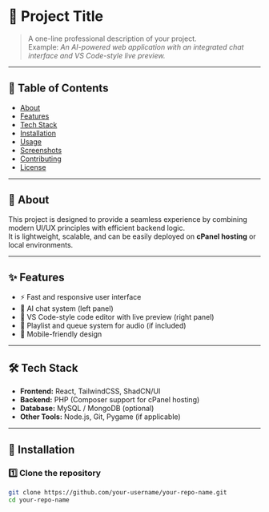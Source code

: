 # 🎯 Project Title

> A one-line professional description of your project.  
> Example: *An AI-powered web application with an integrated chat interface and VS Code-style live preview.*

---

## 📌 Table of Contents
- [About](#about)
- [Features](#features)
- [Tech Stack](#tech-stack)
- [Installation](#installation)
- [Usage](#usage)
- [Screenshots](#screenshots)
- [Contributing](#contributing)
- [License](#license)

---

## 📖 About
This project is designed to provide a seamless experience by combining modern UI/UX principles with efficient backend logic.  
It is lightweight, scalable, and can be easily deployed on **cPanel hosting** or local environments.  

---

## ✨ Features
- ⚡ Fast and responsive user interface  
- 💬 AI chat system (left panel)  
- 📝 VS Code-style code editor with live preview (right panel)  
- 🎵 Playlist and queue system for audio (if included)  
- 📱 Mobile-friendly design  

---

## 🛠 Tech Stack
- **Frontend:** React, TailwindCSS, ShadCN/UI  
- **Backend:** PHP (Composer support for cPanel hosting)  
- **Database:** MySQL / MongoDB (optional)  
- **Other Tools:** Node.js, Git, Pygame (if applicable)  

---

## 🚀 Installation

### 1️⃣ Clone the repository
```bash
git clone https://github.com/your-username/your-repo-name.git
cd your-repo-name
